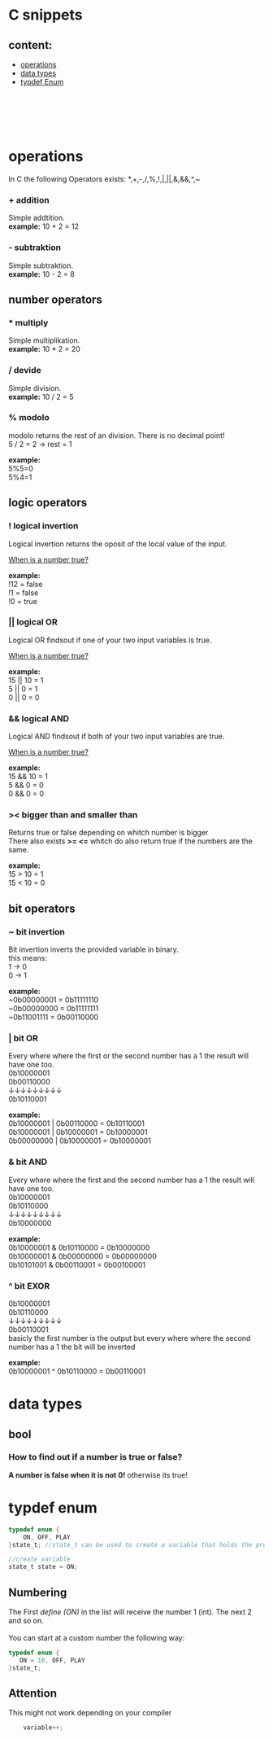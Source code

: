 # C snippets
## content:

* [operations](#operations)
* [data types](#data-types)
* [typdef Enum](#typdef-enum)


<br>
<br>
<br>
<br>






# operations

In C the following Operators exists:
*,+,-,/,%,!,|,||,&,&&,^,~

### + addition
Simple addtition.
<br>
**example:**
10 + 2 = 12

### - subtraktion
Simple subtraktion.
<br>
**example:**
10 - 2 = 8

## number operators
### * multiply
Simple multiplikation.
<br>
**example:**
10 * 2 = 20

### / devide
Simple division.
<br>
**example:**
10 / 2 = 5


### % modolo <br>
modolo returns the rest of an division. There is no decimal point!
<br>
5 / 2 = 2 &rarr; rest = 1

**example:** <br>
5%5=0
<br>
5%4=1

## logic operators
### **! logical invertion** 
Logical invertion returns the oposit of the local value of the input.

[When is a number true?](#how-to-find-out-if-a-number-is-true-or-false)

**example:** <br>
!12 = false
<br>
!1 = false
<br>
!0 = true

### **|| logical OR**
Logical OR findsout if one of your two input variables is true.

[When is a number true?](#how-to-find-out-if-a-number-is-true-or-false)

**example:** <br>
15 || 10 = 1
<br>
5 || 0 = 1
<br>
0 || 0 = 0

### **&& logical AND**
Logical AND findsout if both of your two input variables are true.

[When is a number true?](#how-to-find-out-if-a-number-is-true-or-false)

**example:** <br>
15 && 10 = 1
<br>
5 && 0 = 0
<br>
0 && 0 = 0

### **>< bigger than and smaller than**
Returns true or false depending on whitch number is bigger
<br>
There also exists **>= <=** whitch do also return true if the numbers are the same.

**example:** <br>
15 > 10 = 1
<br>
15 < 10 = 0
<br>


## bit operators
### **~ bit invertion**
Bit invertion inverts the provided variable in binary.
<br>
this means: <br>
1 &rarr; 0
<br>
0 &rarr; 1

**example:** <br>
~0b00000001 = 0b11111110
<br>
~0b00000000 = 0b11111111
<br>
~0b11001111 = 0b00110000

### **| bit OR**
Every where where the first or the second number has a 1 the result will have one too.
<br>
0b10000001 <br>
0b00110000 <br>
&darr;&darr;&darr;&darr;&darr;&darr;&darr;&darr;&darr; <br>
0b10110001 <br>

**example:** <br>
0b10000001 | 0b00110000 = 0b10110001
<br>
0b10000001 | 0b10000001 = 0b10000001
<br>
0b00000000 | 0b10000001 = 0b10000001

### **& bit AND**
Every where where the first and the second number has a 1 the result will have one too.
<br>
0b10000001 <br>
0b10110000 <br>
&darr;&darr;&darr;&darr;&darr;&darr;&darr;&darr;&darr; <br>
0b10000000 <br>

**example:** <br>
0b10000001 & 0b10110000 = 0b10000000
<br>
0b10000001 & 0b00000000 = 0b00000000
<br>
0b10101001 & 0b00110001 = 0b00100001

### **^ bit EXOR**
0b10000001 <br>
0b10110000 <br>
&darr;&darr;&darr;&darr;&darr;&darr;&darr;&darr;&darr; <br>
0b00110001 <br>
basicly the first number is the output but every where where the second number has a 1 the bit will be inverted

**example:** <br>
0b10000001 ^ 0b10110000 = 0b00110001




# data types

## bool

### How to find out if a number is true or false?
**A number is false when it is not 0!**
otherwise its true!



# typdef enum

``` C
typedef enum {
    ON, OFF, PLAY
}state_t; //state_t can be used to create a variable that holds the previous defined states

//create variable
state_t	state = ON;
```
## Numbering
The First *define (ON)* in the list will receive the number 1 (int). The next 2 and so on. <br>
<br>
You can start at a custom number the following way:
 ``` C
typedef enum {
    ON = 10, OFF, PLAY
}state_t;

```


## Attention
This might not work depending on your compiler
``` C
    variable++;
```
